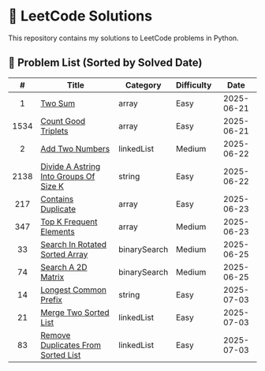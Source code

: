 # 🚀 LeetCode Solutions

This repository contains my solutions to LeetCode problems in Python.

## 📝 Problem List (Sorted by Solved Date)

| # | Title | Category | Difficulty | Date |
|:---:|-------|----------|------------|:----:|
| 1 | [Two Sum](https://leetcode.com/problems/two-sum) | array | Easy | 2025-06-21 |
| 1534 | [Count Good Triplets](https://leetcode.com/problems/count-good-triplets) | array | Easy | 2025-06-21 |
| 2 | [Add Two Numbers](https://leetcode.com/problems/add-two-numbers) | linkedList | Medium | 2025-06-22 |
| 2138 | [Divide A Astring Into Groups Of Size K](https://leetcode.com/problems/divide-a-string-into-groups-of-size-k) | string | Easy | 2025-06-22 |
| 217 | [Contains Duplicate](https://leetcode.com/problems/contains-duplicate) | array | Easy | 2025-06-23 |
| 347 | [Top K Frequent Elements](https://leetcode.com/problems/top-k-frequent-elements) | array | Medium | 2025-06-23 |
| 33 | [Search In Rotated Sorted Array](https://leetcode.com/problems/search-in-rotated-sorted-array) | binarySearch | Medium | 2025-06-25 |
| 74 | [Search A 2D Matrix](https://leetcode.com/problems/search-a-2d-matrix) | binarySearch | Medium | 2025-06-25 |
| 14 | [Longest Common Prefix](https://leetcode.com/problems/longest-common-prefix) | string | Easy | 2025-07-03 |
| 21 | [Merge Two Sorted List](https://leetcode.com/problems/merge-two-sorted-lists) | linkedList | Easy | 2025-07-03 |
| 83 | [Remove Duplicates From Sorted List](https://leetcode.com/problems/remove-duplicates-from-sorted-list) | linkedList | Easy | 2025-07-03 |
